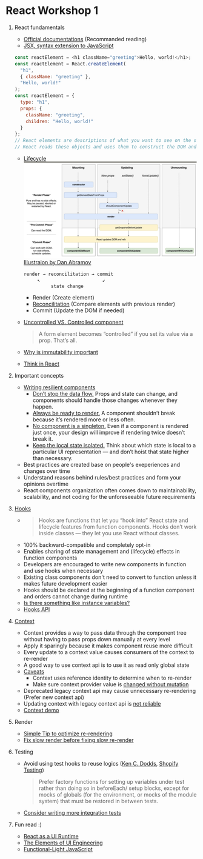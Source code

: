 # React Workshop 1

1. React fundamentals

   - [Official documentations](https://reactjs.org/docs) (Recommanded reading)
   - [JSX, syntax extension to JavaScript](https://reactjs.org/docs/jsx-in-depth.html)

   ```js
   const reactElement = <h1 className="greeting">Hello, world!</h1>;
   const reactElement = React.createElement(
     "h1",
     { className: "greeting" },
     "Hello, world!"
   );
   const reactElement = {
     type: "h1",
     props: {
       className: "greeting",
       children: "Hello, world!"
     }
   };
   // React elements are descriptions of what you want to see on the screen
   // React reads these objects and uses them to construct the DOM and keep it up to date
   ```

   - [Lifecycle](https://reactjs.org/docs/state-and-lifecycle.html)
     ![](images/lifecycle.png)
     [Illustraion by Dan Abramov](https://twitter.com/dan_abramov/status/981712092611989509?lang=en)

     ```
     render → reconcilitation → commit
          ↖                       ↙
               state change
     ```

     - Render (Create element)
     - [Reconcilitation](https://reactjs.org/docs/reconciliation.html) (Compare elements with previous render)
     - Commit (Update the DOM if needed)

   - [Uncontrolled VS. Controlled component](https://goshakkk.name/controlled-vs-uncontrolled-inputs-react/)
     > A form element becomes “controlled” if you set its value via a prop. That’s all.
   - [Why is immutability important](https://reactjs.org/tutorial/tutorial.html#why-immutability-is-important)
   - [Think in React](https://reactjs.org/docs/thinking-in-react.html)

2. Important concepts

   - [Writing resilient components](https://overreacted.io/writing-resilient-components/)
     - [Don’t stop the data flow.](https://overreacted.io/writing-resilient-components/#principle-1-dont-stop-the-data-flow) Props and state can change, and components should handle those changes whenever they happen.
     - [Always be ready to render.](https://overreacted.io/writing-resilient-components/#principle-2-always-be-ready-to-render) A component shouldn’t break because it’s rendered more or less often.
     - [No component is a singleton.](https://overreacted.io/writing-resilient-components/#principle-3-no-component-is-a-singleton) Even if a component is rendered just once, your design will improve if rendering twice doesn’t break it.
     - [Keep the local state isolated.](https://overreacted.io/writing-resilient-components/#principle-4-keep-the-local-state-isolated) Think about which state is local to a particular UI representation — and don’t hoist that state higher than necessary.
   - Best practices are created base on people's exeperiences and changes over time
   - Understand reasons behind rules/best practices and form your opinions overtime
   - React components organization often comes down to maintainability, scalability, and not coding for the unforeseeable future requirements

3. [Hooks](https://reactjs.org/docs/hooks-intro.html)

   - > Hooks are functions that let you “hook into” React state and lifecycle features from function components. Hooks don’t work inside classes — they let you use React without classes.
   - 100% backward-compatible and completely opt-in
   - Enables sharing of state management and (lifecycle) effects in function components
   - Developers are encouraged to write new components in function and use hooks when necessary
   - Existing class components don't need to convert to function unless it makes future development easier
   - Hooks should be declared at the beginning of a function component and orders cannot change during runtime
   - [Is there something like instance variables?](https://reactjs.org/docs/hooks-faq.html#is-there-something-like-instance-variables)
   - [Hooks API](https://reactjs.org/docs/hooks-reference.html)

4. [Context](https://reactjs.org/docs/context.html)

   - Context provides a way to pass data through the component tree without having to pass props down manually at every level
   - Apply it sparingly because it makes component reuse more difficult
   - Every update to a context value causes consumers of the context to re-render
   - A good way to use context api is to use it as read only global state
   - [Caveats](https://reactjs.org/docs/context.html#caveats)
     - Context uses reference identity to determine when to re-render
     - Make sure context provider value is [changed without mutation](https://reactjs.org/tutorial/tutorial.html#data-change-without-mutation)
   - Deprecated legacy context api may cause unnecessary re-rendering (Prefer new context api)
   - Updating context with legacy context api is [not reliable](https://reactjs.org/docs/legacy-context.html#updating-context)
   - [Context demo](https://codesandbox.io/s/inspiring-rgb-g5w1d?fontsize=14)

5. Render
   - [Simple Tip to optimize re-rendering](https://kentcdodds.com/blog/optimize-react-re-renders)
   - [Fix slow render before fixing slow re-render](https://kentcdodds.com/blog/fix-the-slow-render-before-you-fix-the-re-render)
6. Testing

   - Avoid using test hooks to reuse logics ([Ken C.
     Dodds](https://kentcdodds.com/blog/avoid-nesting-when-youre-testing), [Shopify Testing](https://github.com/Shopify/web-foundation/blob/master/Best%20practices/Testing.md#setup-perform-assert))
     > Prefer factory functions for setting up variables under test rather than doing so in beforeEach/ setup blocks, except for mocks of globals (for the environment, or mocks of the module system) that must be restored in between tests.
   - [Consider writing more integration tests](https://kentcdodds.com/blog/write-tests)

7. Fun read :)
   - [React as a UI Runtime](https://overreacted.io/react-as-a-ui-runtime/)
   - [The Elements of UI Engineering](https://overreacted.io/the-elements-of-ui-engineering/)
   - [Functional-Light JavaScript](https://github.com/getify/Functional-Light-JS)
